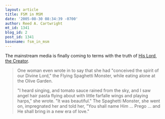 ```yaml
---
layout: article
title: FSM in MSM
date: '2005-08-30 08:34:39 -0700'
author: Reed A. Cartwright
mt_id: 1341
blog_id: 2
post_id: 1341
basename: fsm_in_msm
---
```

The mainstream media is finally coming to terms with the truth of [His Lord, the Creator](http://www.nytimes.com/2005/08/29/arts/design/29mons.html).

> One woman even wrote in to say that she had "conceived the spirit of our Divine Lord," the Flying Spaghetti Monster, while eating alone at the Olive Garden.
> 
> "I heard singing, and tomato sauce rained from the sky, and I saw angel hair pasta flying about with little farfalle wings and playing harps," she wrote. "It was beautiful." The Spaghetti Monster, she went on, impregnated her and told her, "You shall name Him ... Prego ... and He shall bring in a new era of love."
